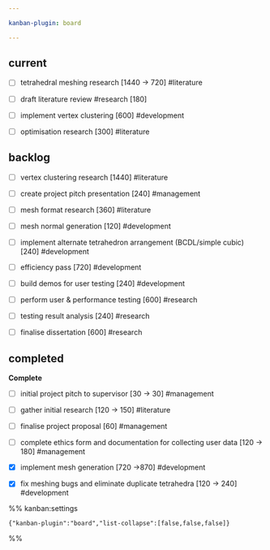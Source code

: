 ```yaml
---

kanban-plugin: board

---
```


## current

- [ ] tetrahedral meshing research [1440 -> 720] #literature
- [ ] draft literature review #research [180]
- [ ] implement vertex clustering [600] #development
- [ ] optimisation research [300] #literature


## backlog

- [ ] vertex clustering research [1440] #literature
- [ ] create project pitch presentation [240\] #management
- [ ] mesh format research [360] #literature
- [ ] mesh normal generation [120] #development
- [ ] implement alternate tetrahedron arrangement (BCDL/simple cubic) [240] #development
- [ ] efficiency pass [720] #development
- [ ] build demos for user testing [240] #development
- [ ] perform user & performance testing [600] #research
- [ ] testing result analysis [240] #research
- [ ] finalise dissertation [600] #research


## completed

**Complete**
- [ ] initial project pitch to supervisor [30 -> 30] #management
- [ ] gather initial research [120 -> 150] #literature
- [ ] finalise project proposal [60] #management
- [ ] complete ethics form and documentation for collecting user data [120 -> 180] #management
- [x] implement mesh generation [720 ->870] #development
- [x] fix meshing bugs and eliminate duplicate tetrahedra [120 -> 240] #development




%% kanban:settings
```
{"kanban-plugin":"board","list-collapse":[false,false,false]}
```
%%